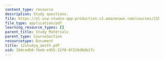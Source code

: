 ```yaml
---
content_type: resource
description: Study questions.
file: https://ol-ocw-studio-app-production.s3.amazonaws.com/courses/21h-522-japan-in-the-age-of-the-samurai-history-and-film-fall-2006/184cedb0fbebe45522f08f228d8db17c_12studyq_aesth.pdf
file_type: application/pdf
learning_resource_types: []
parent_title: Study Materials
parent_type: CourseSection
resourcetype: Document
title: 12studyq_aesth.pdf
uid: 184cedb0-fbeb-e455-22f0-8f228d8db17c
---
```

